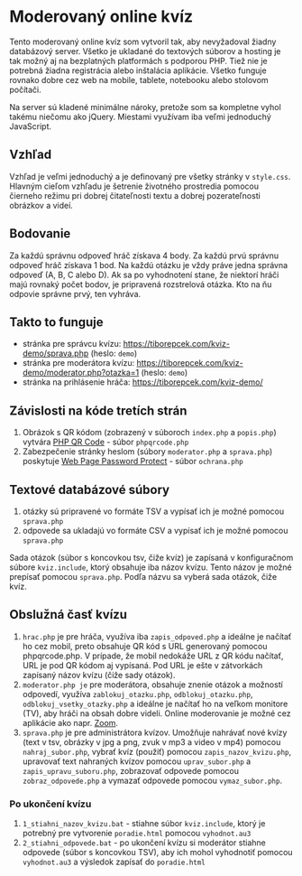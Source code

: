 # Moderovaný online kvíz

Tento moderovaný online kvíz som vytvoril tak, aby nevyžadoval žiadny databázový server. Všetko je ukladané do textových súborov a hosting je tak možný aj na bezplatných platformách s podporou PHP. Tiež nie je potrebná žiadna registrácia alebo inštalácia aplikácie. Všetko funguje rovnako dobre cez web na mobile, tablete, notebooku alebo stolovom počítači.

Na server sú kladené minimálne nároky, pretože som sa kompletne vyhol takému niečomu ako jQuery. Miestami využívam iba veľmi jednoduchý JavaScript.

## Vzhľad

Vzhľad je veľmi jednoduchý a je definovaný pre všetky stránky v `style.css`. Hlavným cieľom vzhľadu je šetrenie životného prostredia pomocou čierneho režimu pri dobrej čitateľnosti textu a dobrej pozerateľnosti obrázkov a videí.

## Bodovanie

Za každú správnu odpoveď hráč získava 4 body. Za každú prvú správnu odpoveď hráč získava 1 bod. Na každú otázku je vždy práve jedna správna odpoveď (A, B, C alebo D). Ak sa po vyhodnotení stane, že niektorí hráči majú rovnaký počet bodov, je pripravená rozstrelová otázka. Kto na ňu odpovie správne prvý, ten vyhráva.

## Takto to funguje

- stránka pre správcu kvízu: https://tiborepcek.com/kviz-demo/sprava.php (heslo: `demo`)
- stránka pre moderátora kvízu: https://tiborepcek.com/kviz-demo/moderator.php?otazka=1 (heslo: `demo`)
- stránka na prihlásenie hráča: https://tiborepcek.com/kviz-demo/

## Závislosti na kóde tretích strán

1. Obrázok s QR kódom (zobrazený v súboroch `index.php` a `popis.php`) vytvára [PHP QR Code](https://sourceforge.net/projects/phpqrcode/) - súbor `phpqrcode.php`
1. Zabezpečenie stránky heslom (súbory `moderator.php` a `sprava.php`) poskytuje [Web Page Password Protect](http://www.zubrag.com/scripts/password-protect.php) - súbor `ochrana.php`

## Textové databázové súbory

1. otázky sú pripravené vo formáte TSV a vypísať ich je možné pomocou `sprava.php`
1. odpovede sa ukladajú vo formáte CSV a vypísať ich je možné pomocou `sprava.php`

Sada otázok (súbor s koncovkou tsv, čiže kvíz) je zapísaná v konfiguračnom súbore `kviz.include`, ktorý obsahuje iba názov kvízu. Tento názov je možné prepísať pomocou `sprava.php`. Podľa názvu sa vyberá sada otázok, čiže kvíz.

## Obslužná časť kvízu

1. `hrac.php` je pre hráča, využíva iba `zapis_odpoved.php` a ideálne je načítať ho cez mobil, preto obsahuje QR kód s URL generovaný pomocou phpqrcode.php. V prípade, že mobil nedokáže URL z QR kódu načítať, URL je pod QR kódom aj vypísaná. Pod URL je ešte v zátvorkách zapísaný názov kvízu (čiže sady otázok).
1. `moderator.php je` pre moderátora, obsahuje znenie otázok a možností odpovedí, využíva `zablokuj_otazku.php`, `odblokuj_otazku.php`, `odblokuj_vsetky_otazky.php` a ideálne je načítať ho na veľkom monitore (TV), aby hráči na obsah dobre videli. Online moderovanie je možné cez aplikácie ako napr. [Zoom](https://zoom.us/).
1. `sprava.php` je pre administrátora kvízov. Umožňuje nahrávať nové kvízy (text v tsv, obrázky v jpg a png, zvuk v mp3 a video v mp4) pomocou `nahraj_subor.php`, vybrať kvíz (použiť) pomocou `zapis_nazov_kvizu.php`, upravovať text nahraných kvízov pomocou `uprav_subor.php` a `zapis_upravu_suboru.php`, zobrazovať odpovede pomocou `zobraz_odpovede.php` a vymazať odpovede pomocou `vymaz_subor.php`.

### Po ukončení kvízu

1. `1_stiahni_nazov_kvizu.bat` - stiahne súbor `kviz.include`, ktorý je potrebný pre vytvorenie `poradie.html` pomocou `vyhodnot.au3`
1. `2_stiahni_odpovede.bat` - po ukončení kvízu si moderátor stiahne odpovede (súbor s koncovkou TSV), aby ich mohol vyhodnotiť pomocou `vyhodnot.au3` a výsledok zapísať do `poradie.html`
